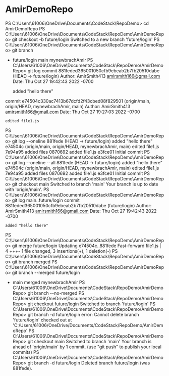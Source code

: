 # AmirDemoRepo

PS C:\Users\61006\OneDrive\Documents\CodeStack\RepoDemo> cd AmirDemoRepo
PS C:\Users\61006\OneDrive\Documents\CodeStack\RepoDemo\AmirDemoRepo> git checkout -b future/login
Switched to a new branch 'future/login'
PS C:\Users\61006\OneDrive\Documents\CodeStack\RepoDemo\AmirDemoRepo> git branch
* future/login
  main
  mynewbrachAmir
PS C:\Users\61006\OneDrive\Documents\CodeStack\RepoDemo\AmirDemoRepo> git log
commit 881feded365001050cfb9ebeab2b7fb20510dabe (HEAD -> future/login)
Author: AmirSmith413 <amirsmith166@gmail.com>
Date:   Thu Oct 27 19:42:43 2022 -0700

    added "hello there"

commit e74504c330ac7413b67dcfd2f43cbed08f829501 (origin/main, origin/HEAD, mynewbrachAmir, main)
Author: AmirSmith413 <amirsmith166@gmail.com>
Date:   Thu Oct 27 19:27:03 2022 -0700

    edited file1.js
PS C:\Users\61006\OneDrive\Documents\CodeStack\RepoDemo\AmirDemoRepo> git log --oneline
881fede (HEAD -> future/login) added "hello there"
e74504c (origin/main, origin/HEAD, mynewbrachAmir, main) edited file1.js
7e94a95 added files
0870692 added file1.js
e3fce01 Initial commit
PS C:\Users\61006\OneDrive\Documents\CodeStack\RepoDemo\AmirDemoRepo> git log --oneline --all
881fede (HEAD -> future/login) added "hello there"
e74504c (origin/main, origin/HEAD, mynewbrachAmir, main) edited file1.js
7e94a95 added files
0870692 added file1.js
e3fce01 Initial commit
PS C:\Users\61006\OneDrive\Documents\CodeStack\RepoDemo\AmirDemoRepo> git checkout main
Switched to branch 'main'
Your branch is up to date with 'origin/main'.
PS C:\Users\61006\OneDrive\Documents\CodeStack\RepoDemo\AmirDemoRepo> git log main..future/login
commit 881feded365001050cfb9ebeab2b7fb20510dabe (future/login)
Author: AmirSmith413 <amirsmith166@gmail.com>
Date:   Thu Oct 27 19:42:43 2022 -0700

    added "hello there"
PS C:\Users\61006\OneDrive\Documents\CodeStack\RepoDemo\AmirDemoRepo> git merge future/login
Updating e74504c..881fede
Fast-forward
 file1.js | 4 +++-
 1 file changed, 3 insertions(+), 1 deletion(-)
PS C:\Users\61006\OneDrive\Documents\CodeStack\RepoDemo\AmirDemoRepo> git branch merged
PS C:\Users\61006\OneDrive\Documents\CodeStack\RepoDemo\AmirDemoRepo> git branch --merged
  future/login
* main
  merged
  mynewbrachAmir
PS C:\Users\61006\OneDrive\Documents\CodeStack\RepoDemo\AmirDemoRepo> git branch --no-merged
PS C:\Users\61006\OneDrive\Documents\CodeStack\RepoDemo\AmirDemoRepo> git checkout future/login
Switched to branch 'future/login'
PS C:\Users\61006\OneDrive\Documents\CodeStack\RepoDemo\AmirDemoRepo> git branch -d future/login
error: Cannot delete branch 'future/login' checked out at 'C:/Users/61006/OneDrive/Documents/CodeStack/RepoDemo/AmirDemoRepo'
PS C:\Users\61006\OneDrive\Documents\CodeStack\RepoDemo\AmirDemoRepo> git checkout main
Switched to branch 'main'
Your branch is ahead of 'origin/main' by 1 commit.
  (use "git push" to publish your local commits)
PS C:\Users\61006\OneDrive\Documents\CodeStack\RepoDemo\AmirDemoRepo> git branch -d future/login
Deleted branch future/login (was 881fede).